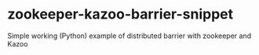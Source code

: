 # zookeeper-kazoo-barrier-snippet
 Simple working (Python) example of distributed barrier with zookeeper and Kazoo
